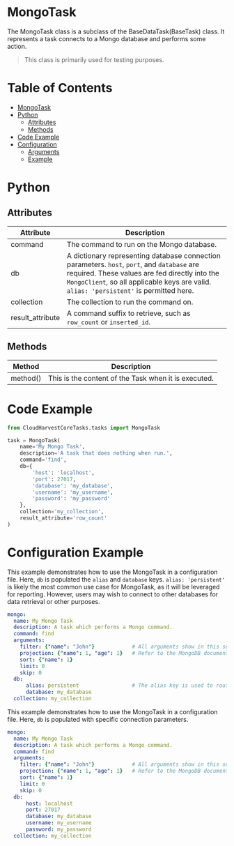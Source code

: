 # MongoTask
The MongoTask class is a subclass of the BaseDataTask(BaseTask) class. It represents a task connects to a Mongo
database and performs some action. 

> This class is primarily used for testing purposes.

# Table of Contents

- [MongoTask](#mongotask)
- [Python](#python)
    - [Attributes](#attributes)
    - [Methods](#methods)
- [Code Example](#code-example)
- [Configuration](#configuration)
    - [Arguments](#arguments)
    - [Example](#example)

# Python
## Attributes

| Attribute         | Description                                                                                                                                                                                                                             | 
|-------------------|-----------------------------------------------------------------------------------------------------------------------------------------------------------------------------------------------------------------------------------------| 
| command           | The command to run on the Mongo database.                                                                                                                                                                                               |
| db                | A dictionary representing database connection parameters. `host`, `port`, and `database` are required. These values are fed directly into the `MongoClient`, so all applicable keys are valid. `alias: 'persistent'` is permitted here. |
| collection        | The collection to run the command on.                                                                                                                                                                                                   |
| result_attribute  | A command suffix to retrieve, such as `row_count` or `inserted_id`.                                                                                                                                                                     |

## Methods

| Method   | Description                                          | 
|----------|------------------------------------------------------| 
| method() | This is the content of the Task when it is executed. | 

# Code Example
```python 
from CloudHarvestCoreTasks.tasks import MongoTask

task = MongoTask(
    name='My Mongo Task',
    description='A task that does nothing when run.',
    command='find',
    db={
        'host': 'localhost',
        'port': 27017,
        'database': 'my_database',
        'username': 'my_username',
        'password': 'my_password'
    },
    collection='my_collection',
    result_attribute='row_count'
)
```

# Configuration Example

This example demonstrates how to use the MongoTask in a configuration file. Here, `db` is populated the `alias` and `database` keys.
`alias: 'persistent'` is likely the most common use case for MongoTask, as it will be leveraged for reporting. However,
users may wish to connect to other databases for data retrieval or other purposes.
```yaml
mongo:
  name: My Mongo Task
  description: A task which performs a Mongo command.
  command: find
  arguments:
    filter: {"name": "John"}            # All arguments show in this section are for example purposes only.
    projection: {"name": 1, "age": 1}   # Refer to the MongoDB documentation for a full list of available arguments.
    sort: {"name": 1}
    limit: 0
    skip: 0
  db:
      alias: persistent                 # The alias key is used to route the task to the appropriate backend using a connection pool.
      database: my_database
  collection: my_collection
```

This example demonstrates how to use the MongoTask in a configuration file. Here, `db` is populated with specific connection parameters.
```yaml
mongo:
  name: My Mongo Task
  description: A task which performs a Mongo command.
  command: find
  arguments:
    filter: {"name": "John"}            # All arguments show in this section are for example purposes only.
    projection: {"name": 1, "age": 1}   # Refer to the MongoDB documentation for a full list of available arguments.
    sort: {"name": 1}
    limit: 0
    skip: 0
  db:
      host: localhost
      port: 27017
      database: my_database
      username: my_username
      password: my_password
  collection: my_collection
```
